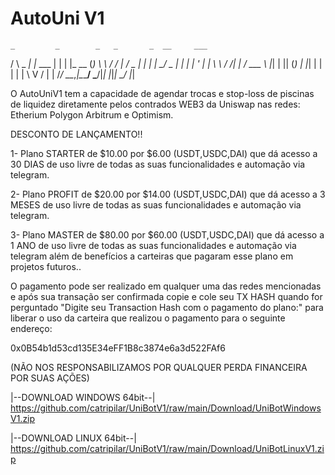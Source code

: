# AutoUni V1
    _         _        _   _       _  __     ___ 
   / \  _   _| |_ ___ | | | |_ __ (_) \ \   / / |
  / _ \| | | | __/ _ \| | | | '_ \| |  \ \ / /| |
 / ___ \ |_| | || (_) | |_| | | | | |   \ V / | |
/_/   \_\__,_|\__\___/ \___/|_| |_|_|    \_/  |_|

O AutoUniV1 tem a capacidade de agendar trocas e stop-loss de piscinas de liquidez diretamente pelos contrados WEB3 da Uniswap nas redes:
Etherium Polygon Arbitrum e Optimism.

DESCONTO DE LANÇAMENTO!!

1- Plano STARTER de  $10.00  por  $6.00  (USDT,USDC,DAI) que dá acesso a 30 DIAS de uso livre de todas as suas funcionalidades e automação via telegram.

2- Plano PROFIT de  $20.00  por  $14.00  (USDT,USDC,DAI) que dá acesso a 3 MESES de uso livre de todas as suas funcionalidades e automação via telegram.

3- Plano MASTER de  $80.00  por  $60.00  (USDT,USDC,DAI) que dá acesso a 1 ANO de uso livre de todas as suas funcionalidades e automação via telegram 
além de benefícios a carteiras que pagaram esse plano em projetos futuros..

O pagamento pode ser realizado em qualquer uma das redes mencionadas e após sua transação ser confirmada copie e cole seu TX HASH quando for perguntado "Digite seu Transaction Hash com o pagamento do plano:" para liberar o uso da carteira que realizou o pagamento para o seguinte endereço:

0x0B54b1d53cd135E34eFF1B8c3874e6a3d522FAf6

(NÃO NOS RESPONSABILIZAMOS POR QUALQUER PERDA FINANCEIRA POR SUAS AÇÕES)

|--DOWNLOAD WINDOWS 64bit--|   
https://github.com/catripilar/UniBotV1/raw/main/Download/UniBotWindowsV1.zip

|--DOWNLOAD LINUX 64bit--|   
https://github.com/catripilar/UniBotV1/raw/main/Download/UniBotLinuxV1.zip
